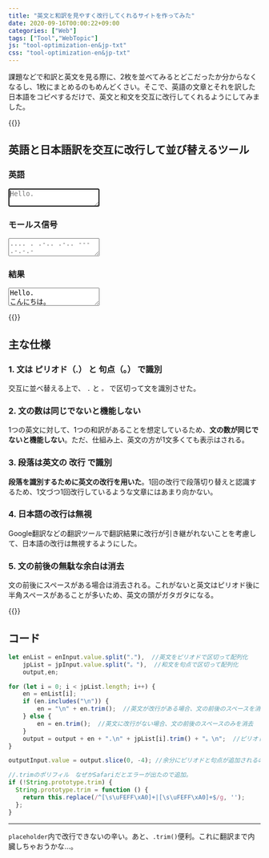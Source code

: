 ```yaml
---
title: "英文と和訳を見やすく改行してくれるサイトを作ってみた"
date: 2020-09-16T00:00:22+09:00
categories: ["Web"]
tags: ["Tool","WebTopic"]
js: "tool-optimization-en&jp-txt"
css: "tool-optimization-en&jp-txt"
---
```


課題などで和訳と英文を見る際に、2枚を並べてみるとどこだったか分からなくなるし、1枚にまとめるのもめんどくさい。そこで、英語の文章とそれを訳した日本語をコピペするだけで、英文と和文を交互に改行してくれるようにしてみました。

{{<ad>}}

## 英語と日本語訳を交互に改行して並び替えるツール

<div class=flex>
  <div>
    <h3>英語</h3>
		<textarea id=english onchange="encode();" onkeydown="encode();" placeholder="Hello. " autofocus></textarea>
  </div>
  <div>
    <h3>モールス信号</h3>
		<textarea id=morse onchange="decode();" onkeydown="decode();" placeholder=".... . .-.. .-.. --- .-.-.- "></textarea>
  </div>
</div>


### 結果

<textarea id="outputInput" readonly>
Hello.
こんにちは。
This is Demo.
これはデモです。
</textarea>

{{<ad>}}

## 主な仕様

### 1. 文は ピリオド（.） と 句点（。） で識別

交互に並べ替える上で、 `.` と `。` で区切って文を識別させた。

### 2. 文の数は同じでないと機能しない

1つの英文に対して、1つの和訳があることを想定しているため、<b>文の数が同じでないと機能しない</b>。ただ、仕組み上、英文の方が1文多くても表示はされる。

### 3. 段落は英文の 改行 で識別

<b>段落を識別するために英文の改行を用いた</b>。1回の改行で段落切り替えと認識するため、1文づつ1回改行しているような文章にはあまり向かない。

### 4. 日本語の改行は無視

Google翻訳などの翻訳ツールで翻訳結果に改行が引き継がれないことを考慮して、日本語の改行は無視するようにした。

### 5. 文の前後の無駄な余白は消去

文の前後にスペースがある場合は消去される。これがないと英文はピリオド後に半角スペースがあることが多いため、英文の頭がガタガタになる。

{{<ad>}}

## コード

```js
let enList = enInput.value.split("."),  //英文をピリオドで区切って配列化
    jpList = jpInput.value.split("。"),  //和文を句点で区切って配列化
    output,en;

for (let i = 0; i < jpList.length; i++) {
    en = enList[i];
    if (en.includes("\n")) {
        en = "\n" + en.trim();  //英文が改行がある場合、文の前後のスペースを消去して、文の前に改行を追加
    } else {
        en = en.trim();  //英文に改行がない場合、文の前後のスペースのみを消去
    }
    output = output + en + ".\n" + jpList[i].trim() + "。\n";  //ピリオドと句点は配列化で消えたので復活させて、英文の下に和約を挿入
}

outputInput.value = output.slice(0, -4); //余分にピリオドと句点が追加されるので整形して出力

//.trimのポリフィル　なぜかSafariだとエラーが出たので追加。
if (!String.prototype.trim) {
  String.prototype.trim = function () {
    return this.replace(/^[\s\uFEFF\xA0]+|[\s\uFEFF\xA0]+$/g, '');
  };
}
```

***

`placeholder`内で改行できないの辛い。あと、`.trim()`便利。これに翻訳まで内臓しちゃおうかな...。